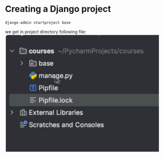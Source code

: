 # Creating a Django project
```
django-admin startproject base
```

we get in project directory following file:
!['alt text'](../captures/django/django_1.png)


